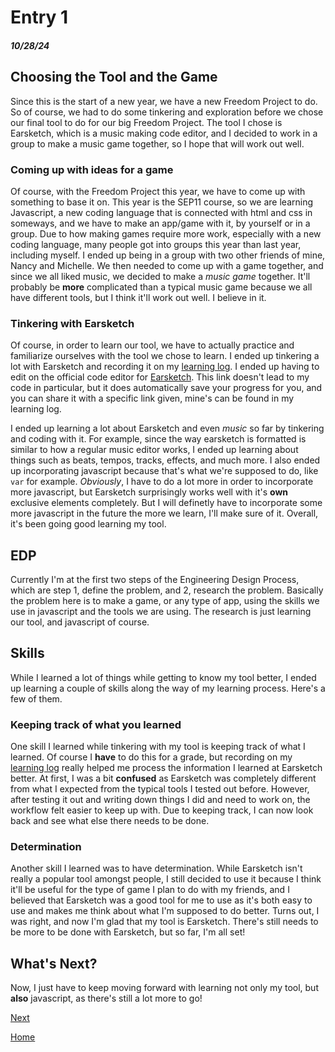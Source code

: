 # Entry 1
##### 10/28/24

## Choosing the Tool and the Game
Since this is the start of a new year, we have a new Freedom Project to do. So of course, we had to do some tinkering and exploration before we chose our final tool to do for our big Freedom Project. The tool I chose is Earsketch, which is a music making code editor, and I decided to work in a group to make a music game together, so I hope that will work out well.

### Coming up with ideas for a game
Of course, with the Freedom Project this year, we have to come up with something to base it on. This year is the SEP11 course, so we are learning Javascript, a new coding language that is connected with html and css in someways, and we have to make an app/game with it, by yourself or in a group. Due to how making games require more work, especially with a new coding language, many people got into groups this year than last year, including myself. I ended up being in a group with two other friends of mine, Nancy and Michelle. We then needed to come up with a game together, and since we all liked music, we decided to make a *music game* together. It'll probably be **more** complicated than a typical music game because we all have different tools, but I think it'll work out well. I believe in it.

### Tinkering with Earsketch
Of course, in order to learn our tool, we have to actually practice and familiarize ourselves with the tool we chose to learn. I ended up tinkering a lot with Earsketch and recording it on my [learning log](/tool/learning-log.md). I ended up having to edit on the official code editor for [Earsketch](https://earsketch.gatech.edu/earsketch2/). This link doesn't lead to my code in particular, but it does automatically save your progress for you, and you can share it with a specific link given, mine's can be found in my learning log. 

I ended up learning a lot about Earsketch and even *music* so far by tinkering and coding with it. For example, since the way earsketch is formatted is similar to how a regular music editor works, I ended up learning about things such as beats, tempos, tracks, effects, and much more. I also ended up incorporating javascript because that's what we're supposed to do, like `var` for example. *Obviously*, I have to do a lot more in order to incorporate more javascript, but Earsketch surprisingly works well with it's **own** exclusive elements completely. But I will definetly have to incorporate some more javascript in the future the more we learn, I'll make sure of it. Overall, it's been going good learning my tool.

## EDP
Currently I'm at the first two steps of the Engineering Design Process, which are step 1, define the problem, and 2, research the problem. Basically the problem here is to make a game, or any type of app, using the skills we use in javascript and the tools we are using. The research is just learning our tool, and javascript of course.

## Skills
While I learned a lot of things while getting to know my tool better, I ended up learning a couple of skills along the way of my learning process. Here's a few of them. 

### Keeping track of what you learned
One skill I learned while tinkering with my tool is keeping track of what I learned. Of course I **have** to do this for a grade, but recording on my [learning log](/tool/learning-log.md) really helped me process the information I learned at Earsketch better. At first, I was a bit **confused** as Earsketch was completely different from what I expected from the typical tools I tested out before. However, after testing it out and writing down things I did and need to work on, the workflow felt easier to keep up with. Due to keeping track, I can now look back and see what else there needs to be done.

### Determination
Another skill I learned was to have determination. While Earsketch isn't really a popular tool amongst people, I still decided to use it because I think it'll be useful for the type of game I plan to do with my friends, and I believed that Earsketch was a good tool for me to use as it's both easy to use and makes me think about what I'm supposed to do better. Turns out, I was right, and now I'm glad that my tool is Earsketch. There's still needs to be more to be done with Earsketch, but so far, I'm all set!

## What's Next?
Now, I just have to keep moving forward with learning not only my tool, but **also** javascript, as there's still a lot more to go!

[Next](entry02.md)

[Home](../README.md)
